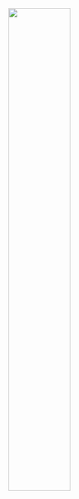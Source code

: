 <img  src="https://github.com/MCLifeLeader/CS364/blob/master/SDD/resources/3.2.20.0.jpg" height="50%" width="50%">
